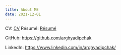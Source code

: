 ```yaml
---
title: About ME
date: 2021-12-01
---
```


CV: [CV](https://cdn.arghyac.com/cv.pdf "Arghyadip's CV")
Résumé: [Résumé](https://cdn.arghyac.com/resume.pdf "Arghyadip's Résumé")

GitHub: https://github.com/arghyadipchak

LinkedIn: https://www.linkedin.com/in/arghyadipchak/
